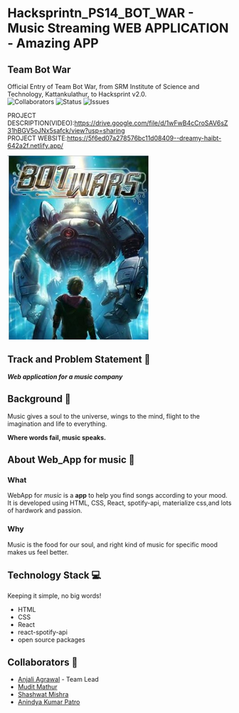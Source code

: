 # Hacksprintn_PS14_BOT_WAR - Music Streaming WEB APPLICATION - Amazing APP
## Team Bot War

Official Entry of Team Bot War, from SRM Institute of Science and Technology, Kattankulathur, to Hacksprint v2.0. <br>
![Collaborators](https://img.shields.io/badge/collaborators-4-orange)
![Status](https://img.shields.io/badge/status-working-red)
![Issues](https://img.shields.io/badge/issues-0-green)

PROJECT DESCRIPTION(VIDEO):https://drive.google.com/file/d/1wFwB4cCroSAV6sZ31hBGV5oJNx5safck/view?usp=sharing            
         PROJECT WEBSITE:https://5f6ed07a278576bc11d08409--dreamy-haibt-642a2f.netlify.app/

![Logo](assets/logo1.jpeg)

## Track and Problem Statement 🚧

***Web application for a music company***

## Background 📖

Music gives a soul to the universe, wings to the mind, flight to the imagination and life to everything.

**Where words fail, music speaks.**

## About Web_App for music 🔧
### What
WebApp for *music* is a **app** to help you find songs according to your mood. It is developed using HTML, CSS, React, spotify-api, materialize css,and lots of hardwork and passion.

### Why
Music is the food for our soul, and right kind of music for specific mood makes us feel better.

## Technology Stack 💻

Keeping it simple, no big words!
- HTML
- CSS
- React
- react-spotify-api
- open source packages

## Collaborators 🤖
- [Anjali Agrawal](https://www.github.com/anjaliagrawal28) - Team Lead
- [Mudit Mathur](https://www.github.com/muditmishra2020)
- [Shashwat Mishra](https://www.github.com/ampsteric)
- [Anindya Kumar Patro](https://www.github.com/Anindya-Kumar-Patro)

